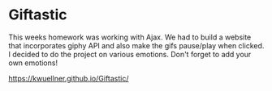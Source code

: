 # Giftastic

This weeks homework was working with Ajax. We had to build a website that incorporates giphy API and also make the gifs pause/play when clicked. I decided to do the project on various emotions. Don't forget to add your own emotions!

https://kwuellner.github.io/Giftastic/
